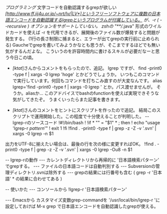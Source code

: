 *プログラミング* 文字コードを自動認識するgrepが欲しい
*[http://www.ff.iij4u.or.jp/~nrt/lv/|LV*]というフリーソフトウェアに複数の日本語エンコードを自動認識するlgrepというプログラムが付属している。
が、-r ( --recursive ) オプションをサポートしていない。
zshの "**/*.java" 形式のワイルドカードを使えば -r を代用できるが、展開後のファイル数が爆発すると問題が発生する。
 (1行の長さ制限に捕まると、エラーが出てgrepの実行前に止められる)
Gaucheでgrepを書いてみようかなとも思うが、そこまでするほどでも無い気がするんだよな。
こういうのを許容時間内に書けるスキルが必要だなーと思う今日この頃。

- *[ktat*]さんからコメントをもらったので、追記。
 lgrep ですが、 find -print0 -type f | xargs -0 lgrep 'hoge' とかどうでしょうか。
いつもこのコマンドで実行しています。何回もコマンドを打ちこみ直すのが大変なんです。
 alias lgrep='find -print0 -type f | xargs -0 lgrep ' とか。パス渡せませんが。
そうか。aliasか...
このアドバイスでbashのfunctionを使えば実現できそうな気がしてきたぞ。
うまくいったらまた記事を書きます。

- *[ktat*]さんのコメントをヒントにスクリプトを作ったので追記。
結局このスクリプトで運用開始した。この程度で十分使えることが判明した。
-- lgrep-rのソースコード
!#!/bin/bash
!
!if * "" = "$1" * ; then
!  echo "usage 'lgrep-r *pattern*'"
!  exit 1
!fi
!find . -print0 -type f | grep -z -Z -v '.svn' | xargs -0 lgrep -n $1

出力をUTF-8に揃えたい場合は、最後の行を次の様に変更すればOK。
!find . -print0 -type f | grep -z -Z -v '.svn' | xargs -0 lgrep -Ou8 -n $1

-- lgrep-rの動作
--- カレントディレクトリから再帰的に '日本語検索パターン' でgrepする。
--- ファイルの日本語コードは自動判別する
--- Subversionの管理ディレクトリ.svnは除外する
--- grepの結果には行番号も含む ( grep -r '日本語' * の結果に合わせてある )

-- 使いかた
--- コンソールから
!lgrep-r '日本語検索パターン'

--- Emacsから
カスタマイズ変数grep-commandを '/usr/local/bin/lgrep-r 'に設定しておけば
M-x grep で日本語エンコードを自動認識したgrepが使える。
